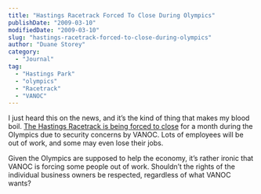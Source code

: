 ```yaml
---
title: "Hastings Racetrack Forced To Close During Olympics"
publishDate: "2009-03-10"
modifiedDate: "2009-03-10"
slug: "hastings-racetrack-forced-to-close-during-olympics"
author: "Duane Storey"
category:
  - "Journal"
tag:
  - "Hastings Park"
  - "olympics"
  - "Racetrack"
  - "VANOC"
---
```


I just heard this on the news, and it’s the kind of thing that makes my blood boil. [The Hastings Racetrack is being forced to close](http://www.news1130.com/more.jsp?content=20090309_183842_6652) for a month during the Olympics due to security concerns by VANOC. Lots of employees will be out of work, and some may even lose their jobs.

Given the Olympics are supposed to help the economy, it’s rather ironic that VANOC is forcing some people out of work. Shouldn’t the rights of the individual business owners be respected, regardless of what VANOC wants?